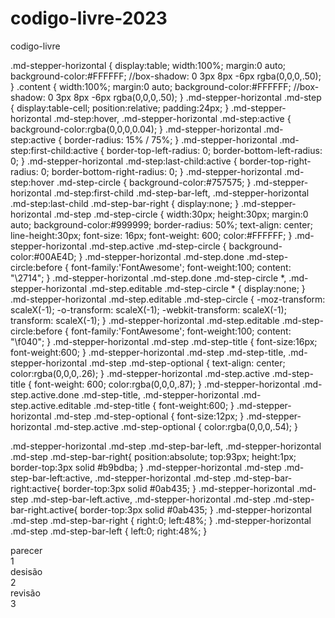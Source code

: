 # codigo-livre-2023
codigo-livre

.md-stepper-horizontal {
	display:table;
	width:100%;
	margin:0 auto;
	background-color:#FFFFFF;
	//box-shadow: 0 3px 8px -6px rgba(0,0,0,.50);
}
.content {
	width:100%;
	margin:0 auto;
	background-color:#FFFFFF;
	//box-shadow: 0 3px 8px -6px rgba(0,0,0,.50);
}
.md-stepper-horizontal .md-step {
	display:table-cell;
	position:relative;
	padding:24px;
}
.md-stepper-horizontal .md-step:hover,
.md-stepper-horizontal .md-step:active {
	background-color:rgba(0,0,0,0.04);
}
.md-stepper-horizontal .md-step:active {
	border-radius: 15% / 75%;
}
.md-stepper-horizontal .md-step:first-child:active {
	border-top-left-radius: 0;
	border-bottom-left-radius: 0;
}
.md-stepper-horizontal .md-step:last-child:active {
	border-top-right-radius: 0;
	border-bottom-right-radius: 0;
}
.md-stepper-horizontal .md-step:hover .md-step-circle {
	background-color:#757575;
}
.md-stepper-horizontal .md-step:first-child .md-step-bar-left,
.md-stepper-horizontal .md-step:last-child .md-step-bar-right {
	display:none;
}
.md-stepper-horizontal .md-step .md-step-circle {
	width:30px;
	height:30px;
	margin:0 auto;
	background-color:#999999;
	border-radius: 50%;
	text-align: center;
	line-height:30px;
	font-size: 16px;
	font-weight: 600;
	color:#FFFFFF;
}
.md-stepper-horizontal .md-step.active .md-step-circle {
	background-color:#00AE4D;
}
.md-stepper-horizontal .md-step.done .md-step-circle:before {
	font-family:'FontAwesome';
	font-weight:100;
	content: "\2714";
}
.md-stepper-horizontal .md-step.done .md-step-circle *,
.md-stepper-horizontal .md-step.editable .md-step-circle * {
	display:none;
}
.md-stepper-horizontal .md-step.editable .md-step-circle {
	-moz-transform: scaleX(-1);
	-o-transform: scaleX(-1);
	-webkit-transform: scaleX(-1);
	transform: scaleX(-1);
}
.md-stepper-horizontal .md-step.editable .md-step-circle:before {
	font-family:'FontAwesome';
	font-weight:100;
	content: "\f040";
}
.md-stepper-horizontal .md-step .md-step-title {
	font-size:16px;
	font-weight:600;
}
.md-stepper-horizontal .md-step .md-step-title,
.md-stepper-horizontal .md-step .md-step-optional {
	text-align: center;
	color:rgba(0,0,0,.26);
}
.md-stepper-horizontal .md-step.active .md-step-title {
	font-weight: 600;
	color:rgba(0,0,0,.87);
}
.md-stepper-horizontal .md-step.active.done .md-step-title,
.md-stepper-horizontal .md-step.active.editable .md-step-title {
	font-weight:600;
}
.md-stepper-horizontal .md-step .md-step-optional {
	font-size:12px;
}
.md-stepper-horizontal .md-step.active .md-step-optional {
	color:rgba(0,0,0,.54);
}

.md-stepper-horizontal .md-step .md-step-bar-left,
.md-stepper-horizontal .md-step .md-step-bar-right{
	position:absolute;
	top:93px;
	height:1px;
	border-top:3px solid #b9bdba;
}
.md-stepper-horizontal .md-step .md-step-bar-left:active,
.md-stepper-horizontal .md-step .md-step-bar-right:active{
	border-top:3px solid #0ab435;
}
.md-stepper-horizontal .md-step .md-step-bar-left.active,
.md-stepper-horizontal .md-step .md-step-bar-right.active{
	border-top:3px solid #0ab435;
}
.md-stepper-horizontal .md-step .md-step-bar-right {
	right:0;
	left:48%;
}
.md-stepper-horizontal .md-step .md-step-bar-left {
	left:0;
	right:48%;
}

<div class="md-stepper-horizontal">
  <div class="md-step active done">
    <div class="md-step-title">parecer</div>
    <div class="md-step-circle"><span>1</span></div>
    <div class="md-step-bar-right active"></div>
  </div>
  <div class="md-step active">
    <div class="md-step-title">desisão</div>
    <div class="md-step-circle"><span>2</span></div>
    <div class="md-step-bar-left active"></div>
    <div class="md-step-bar-right"></div>
  </div>
  <div class="md-step">
    <div class="md-step-title">revisão</div>
    <div class="md-step-circle"><span>3</span></div>
    <div class="md-step-bar-left"></div>
    <div class="md-step-bar-right"></div>
  </div>
</div>

